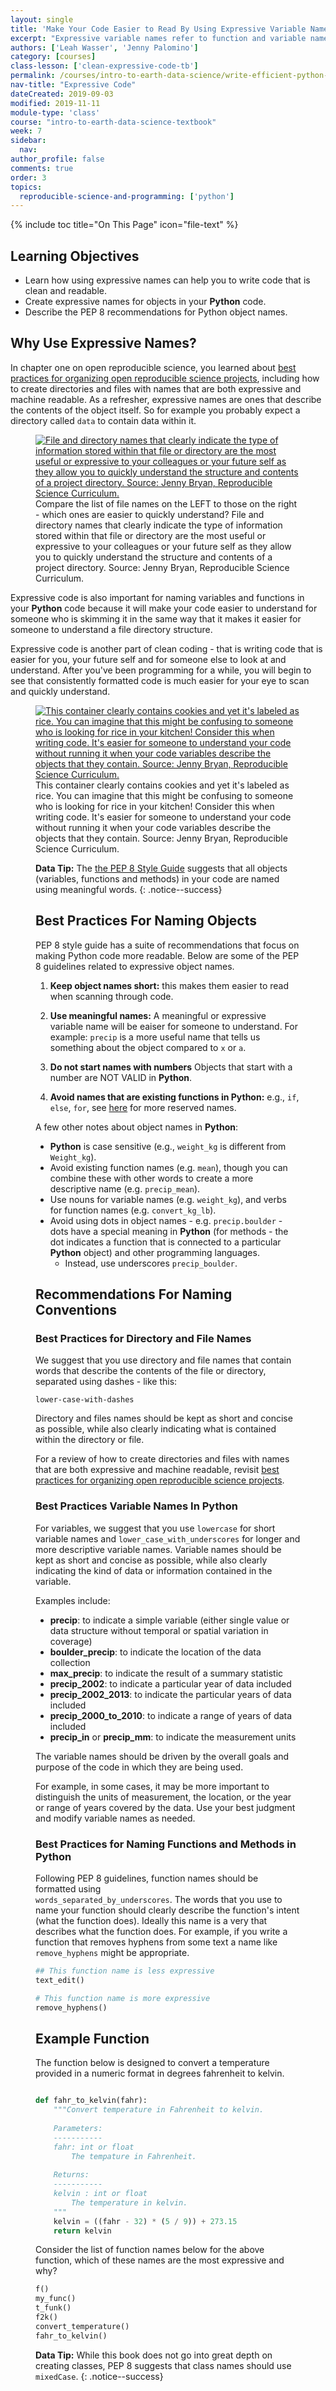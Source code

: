 ```yaml
---
layout: single
title: 'Make Your Code Easier to Read By Using Expressive Variable Names in Python'
excerpt: "Expressive variable names refer to function and variable names that describe what the variable contains or what the function does. Using expressive names makes your code easier to understand. Learn how to create expressive names for objects in your Python code."
authors: ['Leah Wasser', 'Jenny Palomino']
category: [courses]
class-lesson: ['clean-expressive-code-tb']
permalink: /courses/intro-to-earth-data-science/write-efficient-python-code/intro-to-clean-code/expressive-variable-names-make-code-easier-to-read/
nav-title: "Expressive Code"
dateCreated: 2019-09-03
modified: 2019-11-11
module-type: 'class'
course: "intro-to-earth-data-science-textbook"
week: 7
sidebar:
  nav:
author_profile: false
comments: true
order: 3
topics:
  reproducible-science-and-programming: ['python']
---
```

{% include toc title="On This Page" icon="file-text" %}

<div class='notice--success' markdown="1">

## <i class="fa fa-graduation-cap" aria-hidden="true"></i> Learning Objectives

* Learn how using expressive names can help you to write code that is clean and readable.
* Create expressive names for objects in your **Python** code.
* Describe the PEP 8 recommendations for Python object names. 

</div>


## Why Use Expressive Names? 

In chapter one on open reproducible science, you learned about <a href="{{ site.url }}/courses/intro-to-earth-data-science/open-reproducible-science/get-started-open-reproducible-science/best-practices-for-organizing-open-reproducible-science/" target="_blank">best practices for organizing open reproducible science projects</a>, including how to create directories and files with names that are both expressive and machine readable. As a refresher, expressive names are ones that describe the contents of the object itself. So for example you probably expect a directory called `data` to contain data within it. 

<figure>
 <a href="{{ site.url }}/images/earth-analytics/clean-code/expressive-file-names-make-science-projects-easier-to-work-with.png">
 <img src="{{ site.url }}/images/earth-analytics/clean-code/expressive-file-names-make-science-projects-easier-to-work-with.png" alt= "File and directory names that clearly indicate the type of information stored within that file or directory are the most useful or expressive to your colleagues or your future self as they allow you to quickly understand the structure and contents of a project directory. Source: Jenny Bryan, Reproducible Science Curriculum." ></a>
 <figcaption> Compare the list of file names on the LEFT to those on the right - which ones are easier to quickly understand? File and directory names that clearly indicate the type of information stored within that file or directory are the most useful or expressive to your colleagues or your future self as they allow you to quickly understand the structure and contents of a project directory. Source: Jenny Bryan, Reproducible Science Curriculum.
 </figcaption>
</figure>

Expressive code is also important for naming variables and functions in your **Python** code because it will make your code easier to understand for someone who is skimming it in the same way that it makes it easier for someone to understand a file directory structure. 

Expressive code is another part of clean coding - that is writing code that is easier for you, your future self and for someone else to look at and understand. After you've been programming for a while, you will begin to see that consistently formatted code is much easier for your eye to scan and quickly understand.


<figure>
 <a href="{{ site.url }}/images/earth-analytics/python-interface/clean-code-expressive-variable-names-basmati-rice.png">
 <img src="{{ site.url }}/images/earth-analytics/python-interface/clean-code-expressive-variable-names-basmati-rice.png" alt= "This container clearly contains cookies and yet it's labeled as rice. You can imagine that this might be confusing to someone who is looking for rice in your kitchen! Consider this when writing code. It's easier for someone to understand your code without running it when your code variables describe the objects that they contain.  Source: Jenny Bryan, Reproducible Science Curriculum." ></a>
 <figcaption> This container clearly contains cookies and yet it's labeled as rice. You can imagine that this might be confusing to someone who is looking for rice in your kitchen! Consider this when writing code. It's easier for someone to understand your code without running it when your code variables describe the objects that they contain. Source: Jenny Bryan, Reproducible Science Curriculum.
 </figcaption>


<i class="fa fa-star"></i> **Data Tip:** The <a href="https://www.python.org/dev/peps/pep-0008/" target="_blank">the PEP 8 Style Guide</a> suggests that all objects (variables, functions and methods) in your code are named using meaningful words. 
{: .notice--success}


## Best Practices For Naming Objects

PEP 8 style guide has a suite of recommendations that focus on making Python code more readable. Below are some of the PEP 8 guidelines related to expressive object names.  

1. **Keep object names short:** this makes them easier to read when scanning through code.

2. **Use meaningful names:** A meaningful or expressive variable name will be  eaiser for someone to understand. For example: `precip` is a more useful name that tells us something about the object compared to `x` or `a`.

3. **Do not start names with numbers** Objects that start with a number are NOT VALID in **Python**.

4. **Avoid names that are existing functions in Python:** e.g., `if`, `else`, `for`, see [here](https://www.programiz.com/python-programming/keywords-identifier) for more reserved names.

A few other notes about object names in **Python**:

* **Python** is case sensitive (e.g., `weight_kg` is different from `Weight_kg`).
* Avoid existing function names (e.g. `mean`), though you can combine these with other words to create a more descriptive name (e.g. `precip_mean`).
* Use nouns for variable names (e.g. `weight_kg`), and verbs for function names (e.g. `convert_kg_lb`).
* Avoid using dots in object names - e.g. `precip.boulder` - dots have a special meaning in **Python** (for methods - the dot indicates a function that is connected to a particular **Python** object) and other programming languages. 
    * Instead, use underscores `precip_boulder`.


## Recommendations For Naming Conventions 

### Best Practices for Directory and File Names

We suggest that you use directory and file names that contain words that describe the contents of the file or directory, separated using dashes - like this:

`lower-case-with-dashes`

Directory and files names should be kept as short and concise as possible, while also clearly indicating what is contained within the directory or file. 

For a review of how to create directories and files with names that are both expressive and machine readable, revisit <a href="{{ site.url }}/courses/intro-to-earth-data-science/open-reproducible-science/get-started-open-reproducible-science/best-practices-for-organizing-open-reproducible-science/" target="_blank">best practices for organizing open reproducible science projects</a>.

### Best Practices Variable Names In Python

For variables, we suggest that you use `lowercase` for short variable names and `lower_case_with_underscores` for longer and more descriptive variable names. Variable names should be kept as short and concise as possible, while also clearly indicating the kind of data or information contained in the variable. 

Examples include:
* **precip**: to indicate a simple variable (either single value or data structure without temporal or spatial variation in coverage)
* **boulder_precip**: to indicate the location of the data collection
* **max_precip**: to indicate the result of a summary statistic
* **precip_2002**: to indicate a particular year of data included
* **precip_2002_2013**: to indicate the particular years of data included
* **precip_2000_to_2010**: to indicate a range of years of data included
* **precip_in** or **precip_mm**: to indicate the measurement units

The variable names should be driven by the overall goals and purpose of the code in which they are being used. 

For example, in some cases, it may be more important to distinguish the units of measurement, the location, or the year or range of years covered by the data. Use your best judgment and modify variable names as needed.  


### Best Practices for Naming Functions and Methods in Python

Following PEP 8 guidelines, function names should be formatted using  
`words_separated_by_underscores`. The words that you use to name your function should clearly describe the function's intent (what the function does). Ideally this name is a very that describes what the function does. For example, if you write a function that removes hyphens from some text a name like `remove_hyphens` might be appropriate.  

```python
## This function name is less expressive 
text_edit()

# This function name is more expressive
remove_hyphens()
```

## Example Function 

The function below is designed to convert a temperature provided 
in a numeric format in degrees fahrenheit to kelvin. 

```python

def fahr_to_kelvin(fahr):
    """Convert temperature in Fahrenheit to kelvin.
    
    Parameters:
    -----------
    fahr: int or float
        The tempature in Fahrenheit.
    
    Returns:
    -----------
    kelvin : int or float
        The temperature in kelvin.
    """
    kelvin = ((fahr - 32) * (5 / 9)) + 273.15
    return kelvin

```

Consider the list of function names below for the above function, which of these names are the most expressive and why?

```python
f()
my_func()
t_funk()
f2k()
convert_temperature()
fahr_to_kelvin()
```

<i class="fa fa-star"></i> **Data Tip:** While this book does not go into great depth on creating classes, PEP 8 suggests that class names should use `mixedCase`.
{: .notice--success}


